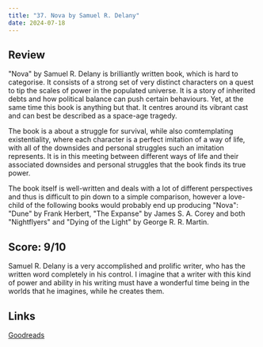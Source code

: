 ```yaml
---
title: "37. Nova by Samuel R. Delany"
date: 2024-07-18
---
```

## Review
"Nova" by Samuel R. Delany is brilliantly written book, which is hard to categorise. It consists of a strong set of very distinct characters on a quest to tip the scales of power in the populated universe. It is a story of inherited debts and how political balance can push certain behaviours. Yet, at the same time this book is anything but that. It centres around its vibrant cast and can best be described as a space-age tragedy.

The book is a about a struggle for survival, while also comtemplating existentiality, where each character is a perfect imitation of a way of life, with all of the downsides and personal struggles such an imitation represents. It is in this meeting between different ways of life and their associated downsides and personal struggles that the book finds its true power.

The book itself is well-written and deals with a lot of different perspectives and thus is difficult to pin down to a simple comparison, however a love-child of the following books would probably end up producing "Nova": "Dune" by Frank Herbert, "The Expanse" by James S. A. Corey and both "Nightflyers" and "Dying of the Light" by George R. R. Martin.

## Score: 9/10
Samuel R. Delany is a very accomplished and prolific writer, who has the written word completely in his control. I imagine that a writer with this kind of power and ability in his writing must have a wonderful time being in the worlds that he imagines, while he creates them.

## Links
[Goodreads](https://www.goodreads.com/en/book/show/85863)